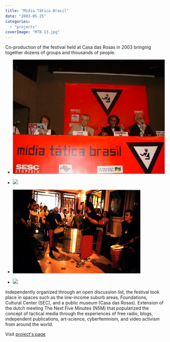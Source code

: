 ```yaml
---
title: "Mídia Tática Brasil"
date: "2003-05-25"
categories: 
  - "projects"
coverImage: "MTB-13.jpg"
---
```


Co-production of the festival held at Casa das Rosas in 2003 bringing together dozens of groups and thousands of people.

- [![](images/MTB-07.jpg)](https://thisismyart.eratudomato.online/wp-content/uploads/sites/11/2020/05/MTB-07.jpg)
    
- [![](images/MTB-16-1024x768.jpg)](https://thisismyart.eratudomato.online/wp-content/uploads/sites/11/2020/05/MTB-16.jpg)
    
- [![](images/MTB-42.jpg)](https://thisismyart.eratudomato.online/wp-content/uploads/sites/11/2020/05/MTB-42.jpg)
    
- [![](images/MTB-10-1024x768.jpg)](https://thisismyart.eratudomato.online/wp-content/uploads/sites/11/2020/05/MTB-10.jpg)
    

Independently organized through an open discussion list, the festival took place in spaces such as the low-income suburb areas, Foundations, Cultural Center (SEC), and a public museum (Casa das Rosas). Extension of the dutch meeting The Next Five Minutes (N5M) that popularized the concept of tactical media through the experiences of free radio, blogs, independent publications, art-science, cyberfeminism, and video activism from around the world.

Visit [project's page](https://midiatatica.info/blog/2018/10/16/midia-tatica-brasil/)
